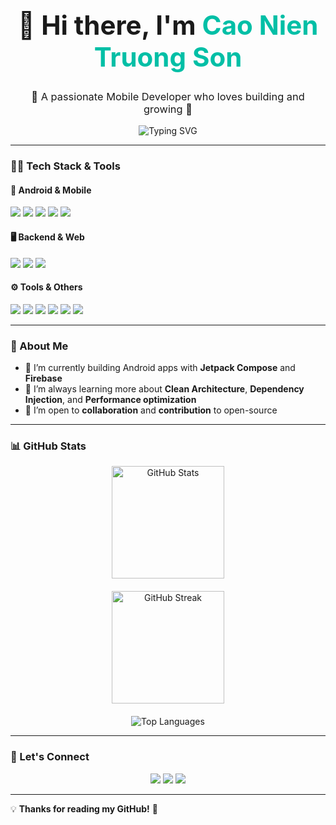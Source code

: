<h1 align="center" style="font-size: 42px;">👋 Hi there, I'm <span style="color:#00bfa6;">Cao Nien Truong Son</span></h1>
<h3 align="center" style="font-weight: normal;">🚀 A passionate Mobile Developer who loves building and growing 💚</h3>

<p align="center">
  <img src="https://readme-typing-svg.demolab.com?font=Fira+Code&size=22&pause=1000&color=00FFAA&center=true&vCenter=true&width=600&lines=Welcome+to+my+GitHub!;Mobile+Development+is+my+passion;I+love+learning+and+contributing;Let's+build+great+things+together!" alt="Typing SVG" />
</p>

---

### 🧑‍💻 Tech Stack & Tools

#### 📱 Android & Mobile
<p align="left">
  <img src="https://img.shields.io/badge/Kotlin-%230095D5.svg?style=for-the-badge&logo=kotlin&logoColor=white" />
  <img src="https://img.shields.io/badge/Jetpack%20Compose-%23000000.svg?style=for-the-badge&logo=android&logoColor=white" />
  <img src="https://img.shields.io/badge/MVVM-architecture-blueviolet?style=for-the-badge" />
  <img src="https://img.shields.io/badge/Room%20DB-%23f4a261.svg?style=for-the-badge&logo=sqlite&logoColor=white" />
  <img src="https://img.shields.io/badge/Retrofit-3C8DBC?style=for-the-badge" />
</p>

#### 🖥️ Backend & Web
<p align="left">
  <img src="https://img.shields.io/badge/C%23%20MVC-68217A?style=for-the-badge&logo=.net&logoColor=white" />
  <img src="https://img.shields.io/badge/SQL%20Server-CC2927?style=for-the-badge&logo=microsoft-sql-server&logoColor=white" />
  <img src="https://img.shields.io/badge/Firebase-FFCA28?style=for-the-badge&logo=firebase&logoColor=black" />
</p>

#### ⚙️ Tools & Others
<p align="left">
  <img src="https://img.shields.io/badge/Postman-FF6C37?style=for-the-badge&logo=postman&logoColor=white" />
  <img src="https://img.shields.io/badge/C++-00599C?style=for-the-badge&logo=c%2B%2B&logoColor=white" />
  <img src="https://img.shields.io/badge/Cloudinary-00BFA5?style=for-the-badge" />
  <img src="https://img.shields.io/badge/Git-F05032?style=for-the-badge&logo=git&logoColor=white" />
  <img src="https://img.shields.io/badge/GitHub-181717?style=for-the-badge&logo=github&logoColor=white" />
  <img src="https://img.shields.io/badge/VS%20Code-007ACC?style=for-the-badge&logo=visual-studio-code&logoColor=white" />
</p>

---

### 🧠 About Me

- 🔭 I’m currently building Android apps with **Jetpack Compose** and **Firebase**
- 🌱 I’m always learning more about **Clean Architecture**, **Dependency Injection**, and **Performance optimization**
- 🤝 I’m open to **collaboration** and **contribution** to open-source

---

### 📊 GitHub Stats

<div align="center" style="display: flex; flex-direction: column; align-items: center; gap: 20px; width: fit-content; margin: 0 auto;">
  <img height="180em" src="https://github-readme-stats.vercel.app/api?username=Truongson-erorr&show_icons=true&theme=radical&hide_border=true" alt="GitHub Stats" />
  <img height="180em" src="https://github-readme-streak-stats.herokuapp.com/?user=Truongson-erorr&theme=radical&hide_border=true" alt="GitHub Streak" />
  <img src="https://github-readme-stats.vercel.app/api/top-langs/?username=Truongson-erorr&layout=compact&theme=radical&hide_border=true" alt="Top Languages" />
</div>




---

### 🤝 Let's Connect

<p align="center">
  <a href="mailto:lethanhtrung.trungle@gmail.com"><img src="https://img.shields.io/badge/Gmail-D14836?style=for-the-badge&logo=gmail&logoColor=white"/></a>
  <a href="https://www.facebook.com/"><img src="https://img.shields.io/badge/Facebook-1877F2?style=for-the-badge&logo=facebook&logoColor=white"/></a>
  <a href="https://discord.com/"><img src="https://img.shields.io/badge/Discord-5865F2?style=for-the-badge&logo=discord&logoColor=white"/></a>
</p>

---

💡 **Thanks for reading my GitHub!** 🚀
